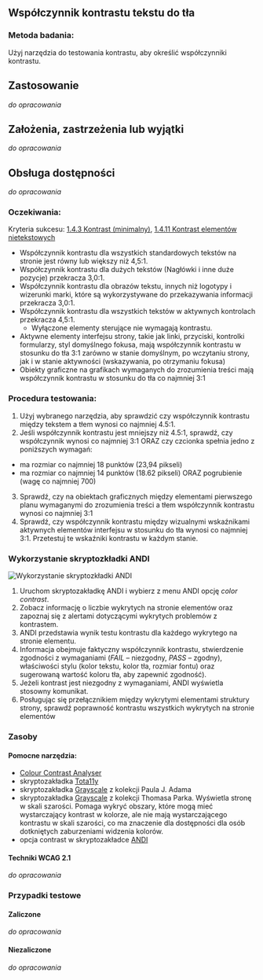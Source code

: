 ## Współczynnik kontrastu tekstu do tła

### Metoda badania: 
Użyj narzędzia do testowania kontrastu, aby określić współczynniki kontrastu.

## Zastosowanie
_do opracowania_
## Założenia, zastrzeżenia lub wyjątki
_do opracowania_

## Obsługa dostępności
_do opracowania_

### Oczekiwania:
Kryteria sukcesu: [1.4.3 Kontrast (minimalny)](https://wcag.lepszyweb.pl/#contrast-minimum), [1.4.11 Kontrast elementów nietekstowych](https://wcag.lepszyweb.pl/#non-text-contrast)
-	Współczynnik kontrastu dla wszystkich standardowych tekstów na stronie jest równy lub większy niż 4,5:1.
-	Współczynnik kontrastu dla dużych tekstów (Nagłówki i inne duże pozycje) przekracza 3,0:1.
-	Współczynnik kontrastu dla obrazów tekstu, innych niż logotypy i wizerunki marki, które są wykorzystywane do przekazywania informacji przekracza 3,0:1.
-	Współczynnik kontrastu dla wszystkich tekstów w aktywnych kontrolach przekracza 4,5:1.
    -	Wyłączone elementy sterujące nie wymagają kontrastu.
-	Aktywne elementy interfejsu strony, takie jak linki, przyciski, kontrolki formularzy, styl domyślnego fokusa,  mają współczynnik kontrastu  w stosunku do tła 3:1 zarówno w stanie domyślnym, po wczytaniu strony, jak i w stanie aktywności (wskazywania, po otrzymaniu fokusa) 
-	Obiekty graficzne na grafikach wymaganych do zrozumienia treści mają współczynnik kontrastu w stosunku do tła co najmniej 3:1

### Procedura testowania:
1.	Użyj wybranego narzędzia, aby sprawdzić czy współczynnik kontrastu między tekstem a tłem wynosi co najmniej 4.5:1.
2.	 Jeśli współczynnik kontrastu jest mniejszy niż 4.5:1, sprawdź, czy współczynnik wynosi co najmniej 3:1  ORAZ czy czcionka spełnia jedno z poniższych wymagań: 
   -	ma rozmiar co najmniej 18 punktów (23,94 pikseli)
   -	ma rozmiar co najmniej 14 punktów  (18.62 pikseli) ORAZ pogrubienie (wagę co najmniej 700)
3.	Sprawdź, czy na obiektach graficznych między elementami pierwszego planu wymaganymi do zrozumienia treści a tłem współczynnik kontrastu wynosi co najmniej 3:1
4.	Sprawdź, czy współczynnik kontrastu między wizualnymi wskaźnikami aktywnych elementów interfejsu w stosunku do tła wynosi co najmniej 3:1. Przetestuj te wskaźniki kontrastu w każdym stanie.

### Wykorzystanie skryptozkładki ANDI
![Wykorzystanie skryptozkładki ANDI](/img/andi-kontrast.png) 
1.	Uruchom skryptozakładkę ANDI i wybierz z menu ANDI opcję *color contrast*. 
2.	Zobacz informację o liczbie wykrytych na stronie elementów oraz zapoznaj się z alertami dotyczącymi wykrytych problemów z kontrastem.  
3.	ANDI przedstawia wynik testu kontrastu dla każdego wykrytego na stronie elementu.
4.	Informacja obejmuje faktyczny współczynnik kontrastu, stwierdzenie zgodności z wymaganiami (*FAIL* – niezgodny, *PASS* – zgodny), właściwości stylu (kolor tekstu, kolor tła, rozmiar fontu) oraz sugerowaną wartość koloru tła, aby zapewnić zgodność).
5.	Jeżeli kontrast jest niezgodny z wymaganiami, ANDI wyświetla stosowny komunikat.   
6.	Posługując się przełącznikiem między wykrytymi elementami struktury strony, sprawdź poprawność kontrastu wszystkich wykrytych na stronie elementów 

### Zasoby

#### Pomocne narzędzia:
-	[Colour Contrast Analyser](https://developer.paciellogroup.com/resources/contrastanalyser/)
-	skryptozakładka [Tota11y](https://khan.github.io/tota11y/) 
-	skryptozakładka [Grayscale](http://pauljadam.com/bookmarklets/index.html) z kolekcji Paula J. Adama
-	skryptozakładka [Grayscale](https://thomaspark.co/2013/11/3-simple-design-bookmarklets-to-improve-your-aesthetics/) z kolekcji Thomasa Parka. Wyświetla stronę w skali szarości. Pomaga wykryć obszary, które mogą mieć wystarczający kontrast w kolorze, ale nie mają wystarczającego kontrastu w skali szarości, co ma znaczenie dla dostępności dla osób dotkniętych zaburzeniami widzenia kolorów.
-	opcja contrast w skryptozakładce [ANDI](https://www.ssa.gov/accessibility/andi/help/install.html)

#### Techniki WCAG 2.1
_do opracowania_

### Przypadki testowe

#### Zaliczone
_do opracowania_

#### Niezaliczone
_do opracowania_ 